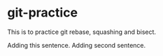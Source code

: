 git-practice
============

This is to practice git rebase, squashing and bisect.

Adding this sentence. Adding second sentence.